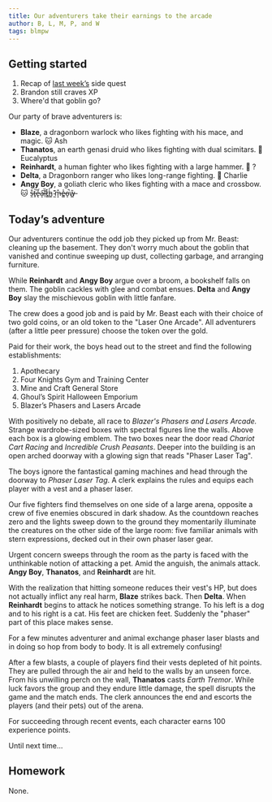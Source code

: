 ```yaml
---
title: Our adventurers take their earnings to the arcade
author: B, L, M, P, and W
tags: blmpw
---
```


## Getting started
1. Recap of [last week’s](2021-08-23-meet-mr-beast.md) side quest
2. Brandon still craves XP
3. Where'd that goblin go?

Our party of brave adventurers is:
- **Blaze**, a dragonborn warlock who likes fighting with his mace, and magic. 🐱 Ash
- **Thanatos**, an earth genasi druid who likes fighting with dual scimitars. 🐨 Eucalyptus
- **Reinhardt**, a human fighter who likes fighting with a large hammer. 🐔 ?
- **Delta**, a Dragonborn ranger who likes long-range fighting. 🐶 Charlie
- **Angy Boy**, a goliath cleric who likes fighting with a mace and crossbow. 🐱 s̶̯͒t̶̥͝é̵̢a̷̝͠l̶̹̏t̷̳̽h̵͇̒ ̴̰͊m̶̝͒e̶̳̾o̵̞̚w̶̳̎

## Today’s adventure
Our adventurers continue the odd job they picked up from Mr. Beast: cleaning up the basement. They don't worry much about the goblin that vanished and continue sweeping up dust, collecting garbage, and arranging furniture. 

While **Reinhardt** and **Angy Boy** argue over a broom, a bookshelf falls on them. The goblin cackles with glee and combat ensues. **Delta** and **Angy Boy** slay the mischievous goblin with little fanfare.

The crew does a good job and is paid by Mr. Beast each with their choice of two gold coins, or an old token to the "Laser One Arcade". All adventurers (after a little peer pressure) choose the token over the gold.

Paid for their work, the boys head out to the street and find the following establishments:

1. Apothecary
2. Four Knights Gym and Training Center
3. Mine and Craft General Store
4. Ghoul’s Spirit Halloween Emporium
5. Blazer’s Phasers and Lasers Arcade

With positively no debate, all race to *Blazer's Phasers and Lasers Arcade.* Strange wardrobe-sized boxes with spectral figures line the walls. Above each box is a glowing emblem. The two boxes near the door read *Chariot Cart Racing* and *Incredible Crush Peasants*. Deeper into the building is an open arched doorway with a glowing sign that reads "Phaser Laser Tag".

The boys ignore the fantastical gaming machines and head through the doorway to *Phaser Laser Tag*. A clerk explains the rules and equips each player with a vest and a phaser laser.

Our five fighters find themselves on one side of a large arena, opposite a crew of five enemies obscured in dark shadow. As the countdown reaches zero and the lights sweep down to the ground they momentarily illuminate the creatures on the other side of the large room: five familiar animals with stern expressions, decked out in their own phaser laser gear.

Urgent concern sweeps through the room as the party is faced with the unthinkable notion of attacking a pet. Amid the anguish, the animals attack. **Angy Boy**, **Thanatos**, and **Reinhardt** are hit.

With the realization that hitting someone reduces their vest's HP, but does not actually inflict any real harm, **Blaze** strikes back. Then **Delta**. When **Reinhardt** begins to attack he notices something strange. To his left is a dog and to his right is a cat. His feet are chicken feet. Suddenly the "phaser" part of this place makes sense.

For a few minutes adventurer and animal exchange phaser laser blasts and in doing so hop from body to body. It is all extremely confusing!

After a few blasts, a couple of players find their vests depleted of hit points. They are pulled through the air and held to the walls by an unseen force. From his unwilling perch on the wall, **Thanatos** casts *Earth Tremor*. While luck favors the group and they endure little damage, the spell disrupts the game and the match ends. The clerk announces the end and escorts the players (and their pets) out of the arena.

For succeeding through recent events, each character earns 100 experience points.

Until next time...

## Homework
None.